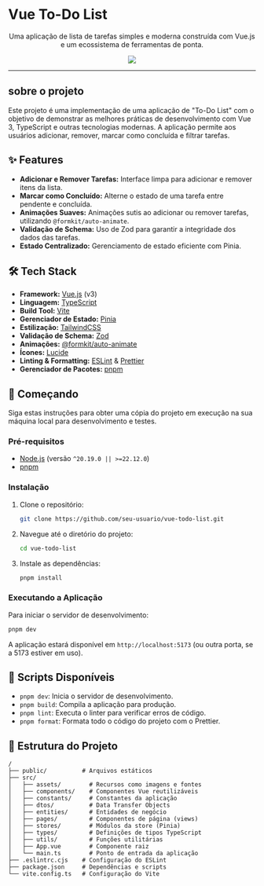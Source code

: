 # Vue To-Do List

<p align="center">
  Uma aplicação de lista de tarefas simples e moderna construída com Vue.js e um ecossistema de ferramentas de ponta.
</p>

<p align="center">
  <img src="https://skillicons.dev/icons?i=vue,ts,vite,pinia,tailwind,pnpm" />
</p>

---

##  sobre o projeto

Este projeto é uma implementação de uma aplicação de "To-Do List" com o objetivo de demonstrar as melhores práticas de desenvolvimento com Vue 3, TypeScript e outras tecnologias modernas. A aplicação permite aos usuários adicionar, remover, marcar como concluída e filtrar tarefas.

## ✨ Features

- **Adicionar e Remover Tarefas:** Interface limpa para adicionar e remover itens da lista.
- **Marcar como Concluído:** Alterne o estado de uma tarefa entre pendente e concluída.
- **Animações Suaves:** Animações sutis ao adicionar ou remover tarefas, utilizando `@formkit/auto-animate`.
- **Validação de Schema:** Uso de Zod para garantir a integridade dos dados das tarefas.
- **Estado Centralizado:** Gerenciamento de estado eficiente com Pinia.

## 🛠️ Tech Stack

- **Framework:** [Vue.js](https://vuejs.org/) (v3)
- **Linguagem:** [TypeScript](https://www.typescriptlang.org/)
- **Build Tool:** [Vite](https://vitejs.dev/)
- **Gerenciador de Estado:** [Pinia](https://pinia.vuejs.org/)
- **Estilização:** [TailwindCSS](https://tailwindcss.com/)
- **Validação de Schema:** [Zod](https://zod.dev/)
- **Animações:** [@formkit/auto-animate](https://auto-animate.formkit.com/)
- **Ícones:** [Lucide](https://lucide.dev/)
- **Linting & Formatting:** [ESLint](https://eslint.org/) & [Prettier](https://prettier.io/)
- **Gerenciador de Pacotes:** [pnpm](https://pnpm.io/)

## 🚀 Começando

Siga estas instruções para obter uma cópia do projeto em execução na sua máquina local para desenvolvimento e testes.

### Pré-requisitos

- [Node.js](https://nodejs.org/en/) (versão `^20.19.0 || >=22.12.0`)
- [pnpm](https://pnpm.io/installation)

### Instalação

1. Clone o repositório:
   ```sh
   git clone https://github.com/seu-usuario/vue-todo-list.git
   ```
2. Navegue até o diretório do projeto:
   ```sh
   cd vue-todo-list
   ```
3. Instale as dependências:
   ```sh
   pnpm install
   ```

### Executando a Aplicação

Para iniciar o servidor de desenvolvimento:
```sh
pnpm dev
```
A aplicação estará disponível em `http://localhost:5173` (ou outra porta, se a 5173 estiver em uso).

## 📜 Scripts Disponíveis

- `pnpm dev`: Inicia o servidor de desenvolvimento.
- `pnpm build`: Compila a aplicação para produção.
- `pnpm lint`: Executa o linter para verificar erros de código.
- `pnpm format`: Formata todo o código do projeto com o Prettier.

## 📁 Estrutura do Projeto

```
/
├── public/          # Arquivos estáticos
├── src/
│   ├── assets/        # Recursos como imagens e fontes
│   ├── components/    # Componentes Vue reutilizáveis
│   ├── constants/     # Constantes da aplicação
│   ├── dtos/          # Data Transfer Objects
│   ├── entities/      # Entidades de negócio
│   ├── pages/         # Componentes de página (views)
│   ├── stores/        # Módulos da store (Pinia)
│   ├── types/         # Definições de tipos TypeScript
│   ├── utils/         # Funções utilitárias
│   ├── App.vue        # Componente raiz
│   └── main.ts        # Ponto de entrada da aplicação
├── .eslintrc.cjs    # Configuração do ESLint
├── package.json     # Dependências e scripts
└── vite.config.ts   # Configuração do Vite
```